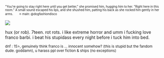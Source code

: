 <sub><sub>"You're going to stay right here until you get better," she promised him, hugging him to her. "Right here in this room." A small sound escaped his lips, and she shushed him, patting his back as she rocked him gently in her arms.　　⛧ main: @dogfashiondisco</sub></sub>


![](https://files.catbox.moe/7xxaxa.gif)


hux (or rob). 7teen. rot rots. i like extreme horror and umm i fucking love franco barbi. i beat his stupidass every night before i tuck him into bed.

<sub>dnf : 15>, genuinely think franco is ... innocent somehow? (this is stupid but the fandom dude. goddamn), u harass ppl over fiction & ships (no exceptions)</sub>
